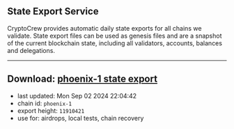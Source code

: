 ## State Export Service
CryptoCrew provides automatic daily state exports for all chains we validate. State export files can be used as genesis files and are a snapshot of the current blockchain state, including all validators, accounts, balances and delegations.

---
**Download: [phoenix-1 state export](https://dl-eu2.ccvalidators.com/SERVICE/terra2/phoenix-1_export_11910421.json)**
---

- last updated: Mon Sep 02 2024 22:04:42
- chain id: `phoenix-1`
- export height: `11910421`
- use for: airdrops, local tests, chain recovery
